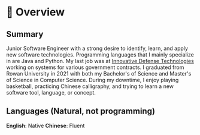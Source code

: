 # 📖 Overview

## Summary

Junior Software Engineer with a strong desire to identify, learn, and apply new software technologies. Programming languages that I mainly specialize in are Java and Python. My last job was at [Innovative Defense Technologies](https://idtus.com/) working on systems for various government contracts. I graduated from Rowan University in 2021 with both my Bachelor's of Science and Master's of Science in Computer Science. During my downtime, I enjoy playing basketball, practicing Chinese calligraphy, and trying to learn a new software tool, language, or concept.

## Languages (Natural, not programming)

**English**: Native
**Chinese**: Fluent
